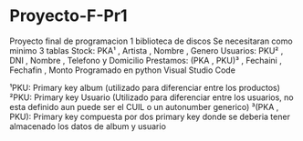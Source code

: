 # Proyecto-F-Pr1
Proyecto final de programacion 1 biblioteca de discos 
Se necesitaran como minimo 3 tablas
Stock: PKA¹ , Artista , Nombre , Genero
Usuarios: PKU² , DNI , Nombre , Telefono y Domicilio
Prestamos: (PKA , PKU)³ , Fechaini , Fechafin , Monto
Programado en python Visual Studio Code





¹PKU: Primary key album (utilizado para diferenciar entre los productos)
²PKU: Primary key Usuario (Utilizado para diferenciar entre los usuarios, no esta definido aun puede ser el CUIL o un autonumber generico)
³(PKA , PKU): Primary key compuesta por dos primary key donde se deberia tener almacenado los datos de album y usuario

